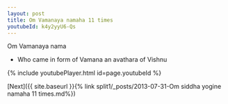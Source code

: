 ```yaml
---
layout: post
title: Om Vamanaya namaha 11 times
youtubeId: k4y2yyU6-Qs
---
```

 
 
Om Vamanaya nama 
 
 -  Who came in form of Vamana  an avathara of Vishnu 
 
  
 
  
 
 
 
 
 
 


{% include youtubePlayer.html id=page.youtubeId %}
 
[Next]({{ site.baseurl }}{% link  split1/_posts/2013-07-31-Om siddha yogine namaha 11 times.md%})
 
